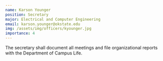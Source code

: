 ```yaml
---
name: Karson Younger
position: Secretary
major: Electrical and Computer Engineering
email: karson.younger@okstate.edu
img: /assets/img/officers/kyounger.jpg
importance: 4
---
```

<!-- Description of the positions role and responsibilities -->
The secretary shall document all meetings and file organizational reports with the Department of Campus Life.